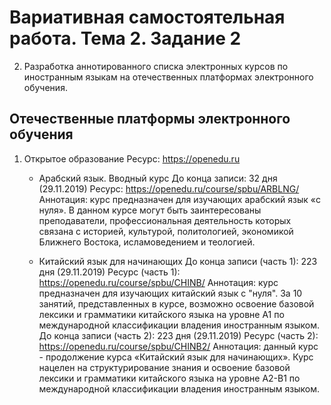 # Вариативная самостоятельная работа. Тема 2. Задание 2

2. Разработка аннотированного списка электронных курсов по иностранным языкам на отечественных платформах электронного обучения.


## Отечественные платформы электронного обучения
1. Открытое образование
   Ресурс: https://openedu.ru
   
   * Арабский язык. Вводный курс
     До конца записи: 32 дня (29.11.2019)
     Ресурс: https://openedu.ru/course/spbu/ARBLNG/
     Аннотация: курс предназначен для изучающих арабский язык «с нуля». В данном курсе могут быть заинтересованы преподаватели, профессиональная деятельность которых связана с историей, культурой, политологией, экономикой Ближнего Востока, исламоведением и теологией.
     
   * Китайский язык для начинающих 
     До конца записи (часть 1): 223 дня (29.11.2019)
     Ресурс (часть 1): https://openedu.ru/course/spbu/CHINB/
     Аннотация: курс предназначен для изучающих китайский язык с "нуля". За 10 занятий, представленных в курсе, возможно освоение базовой лексики и грамматики китайского языка на уровне А1 по международной классификации владения иностранным языком.
     До конца записи (часть 2): 223 дня (29.11.2019)
     Ресурс (часть 2): https://openedu.ru/course/spbu/CHINB2/
     Аннотация: данный курс - продолжение курса «Китайский язык для начинающих». Курс нацелен на структурирование знания и освоение базовой лексики и грамматики китайского языка на уровне А2-В1 по международной классификации владения иностранным языком.
